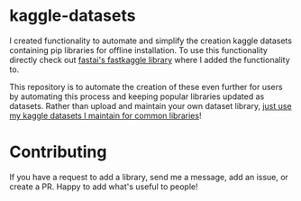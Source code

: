 # kaggle-datasets

I created functionality to automate and simplify the creation kaggle datasets containing pip libraries for offline installation.  To use this functionality directly check out [fastai's fastkaggle library](https://fastai.github.io/fastkaggle/) where I added the functionality to.

This repository is to automate the creation of these even further for users by automating this process and keeping popular libraries updated as datasets.  Rather than upload and maintain your own dataset library, [just use my kaggle datasets I maintain for common libraries](https://www.kaggle.com/isaacflath/datasets)!

# Contributing

If you have a request to add a library, send me a message, add an issue, or create a PR.  Happy to add what's useful to people!
